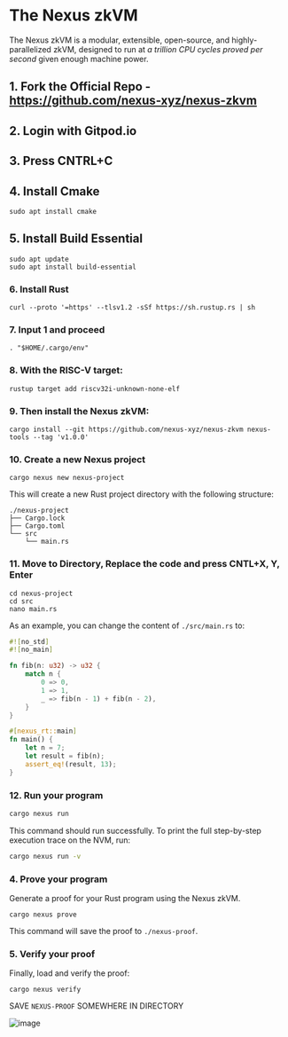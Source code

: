 # The Nexus zkVM

The Nexus zkVM is a modular, extensible, open-source, and highly-parallelized zkVM, designed to run at *a trillion CPU cycles proved per second* given enough machine power.

## 1. Fork the Official Repo - https://github.com/nexus-xyz/nexus-zkvm 
## 2. Login with Gitpod.io

## 3. Press CNTRL+C

## 4. Install Cmake

```
sudo apt install cmake
```
## 5. Install Build Essential 
```
sudo apt update
sudo apt install build-essential
```


### 6. Install Rust

```
curl --proto '=https' --tlsv1.2 -sSf https://sh.rustup.rs | sh

```
### 7. Input 1 and proceed 

```
. "$HOME/.cargo/env"
```

### 8. With the RISC-V target:

```shell
rustup target add riscv32i-unknown-none-elf
```

### 9. Then install the Nexus zkVM:

```shell
cargo install --git https://github.com/nexus-xyz/nexus-zkvm nexus-tools --tag 'v1.0.0'
```

### 10. Create a new Nexus project

```shell
cargo nexus new nexus-project
```

This will create a new Rust project directory with the following structure:

```shell
./nexus-project
├── Cargo.lock
├── Cargo.toml
└── src
    └── main.rs
```

### 11. Move to Directory, Replace the code and press CNTL+X, Y, Enter

```
cd nexus-project
cd src
nano main.rs
```
As an example, you can change the content of `./src/main.rs` to:

```rust
#![no_std]
#![no_main]

fn fib(n: u32) -> u32 {
    match n {
        0 => 0,
        1 => 1,
        _ => fib(n - 1) + fib(n - 2),
    }
}

#[nexus_rt::main]
fn main() {
    let n = 7;
    let result = fib(n);
    assert_eq!(result, 13);
}
```


### 12. Run your program

```bash
cargo nexus run
```

This command should run successfully. To print the full step-by-step execution trace on the NVM, run:

```bash
cargo nexus run -v
```

### 4. Prove your program

Generate a proof for your Rust program using the Nexus zkVM.

```shell
cargo nexus prove
```

This command will save the proof to `./nexus-proof`.

### 5. Verify your proof

Finally, load and verify the proof:

```shell
cargo nexus verify
```



SAVE ```NEXUS-PROOF``` SOMEWHERE IN DIRECTORY

![image](https://github.com/mztacat/nexus-zkvm/assets/31314340/c66f422d-ce36-4580-98a0-9e2540e4de41)

